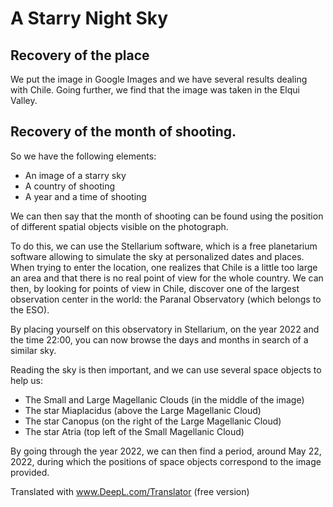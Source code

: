 # A Starry Night Sky

## Recovery of the place

We put the image in Google Images and we have several results dealing with Chile.
Going further, we find that the image was taken in the Elqui Valley.

## Recovery of the month of shooting.

So we have the following elements:
- An image of a starry sky
- A country of shooting
- A year and a time of shooting

We can then say that the month of shooting can be found using the position of different spatial objects visible on the photograph.

To do this, we can use the Stellarium software, which is a free planetarium software allowing to simulate the sky at personalized dates and places.
When trying to enter the location, one realizes that Chile is a little too large an area and that there is no real point of view for the whole country.
We can then, by looking for points of view in Chile, discover one of the largest observation center in the world: the Paranal Observatory (which belongs to the ESO).

By placing yourself on this observatory in Stellarium, on the year 2022 and the time 22:00, you can now browse the days and months in search of a similar sky.

Reading the sky is then important, and we can use several space objects to help us:
- The Small and Large Magellanic Clouds (in the middle of the image)
- The star Miaplacidus (above the Large Magellanic Cloud)
- The star Canopus (on the right of the Large Magellanic Cloud)
- The star Atria (top left of the Small Magellanic Cloud)

By going through the year 2022, we can then find a period, around May 22, 2022, during which the positions of space objects correspond to the image provided.

Translated with www.DeepL.com/Translator (free version)
